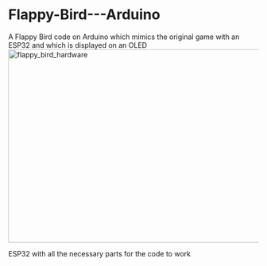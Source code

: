 # Flappy-Bird---Arduino
A Flappy Bird code on Arduino which mimics the original game with an ESP32 and which is displayed on an OLED 
<img width="901" height="388" alt="flappy_bird_hardware" src="https://github.com/user-attachments/assets/a817f60c-1a04-449c-b89f-57601d5e5557" /> 

ESP32 with all the necessary parts for the code to work
